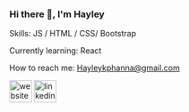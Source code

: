 


### Hi there 👋, I'm Hayley

Skills: JS / HTML / CSS/ Bootstrap 


Currently learning: React

How to reach me: Hayleykphanna@gmail.com  


[<img src='https://cdn.jsdelivr.net/npm/simple-icons@3.0.1/icons/icloud.svg' alt='website' height='40'>](https://hayleyhanna.github.io/)  [<img src='https://cdn.jsdelivr.net/npm/simple-icons@3.0.1/icons/linkedin.svg' alt='linkedin' height='40'>](https://www.linkedin.com/in/hayley-h-222243202/?miniProfileUrn=urn%3Ali%3Afs_miniProfile%3AACoAADOmEXoBFKxtW0W1KInLhPVSaLYazYdnUmU)  



